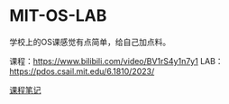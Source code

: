 # MIT-OS-LAB

学校上的OS课感觉有点简单，给自己加点料。

课程：https://www.bilibili.com/video/BV1rS4y1n7y1
LAB：https://pdos.csail.mit.edu/6.1810/2023/

[课程笔记](/notes/0.课程笔记.md)